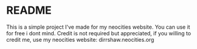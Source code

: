 # README

This is a simple project I've made for my neocities website. You can use it for free i dont mind.
Credit is not required but appreciated, if you willing to credit me, use my neocities website: dirrshaw.neocities.org
